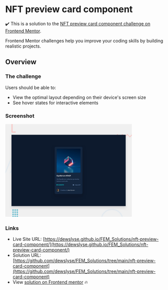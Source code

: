 # NFT preview card component

:heavy_check_mark: This is a solution to the [NFT preview card component challenge on Frontend Mentor](https://www.frontendmentor.io/challenges/nft-preview-card-component-SbdUL_w0U).

Frontend Mentor challenges help you improve your coding skills by building realistic projects.

## Overview

### The challenge

Users should be able to:

- View the optimal layout depending on their device's screen size
- See hover states for interactive elements

### Screenshot

<img src="./design/desktop-preview.jpg" alt="screenshot" width="400"/>
  
### Links

- Live Site URL: [https://dewslyse.github.io/FEM_Solutions/nft-preview-card-component/](https://dewslyse.github.io/FEM_Solutions/nft-preview-card-component/)
- Solution URL: [https://github.com/dewslyse/FEM_Solutions/tree/main/nft-preview-card-component](https://github.com/dewslyse/FEM_Solutions/tree/main/nft-preview-card-component)
- View [solution on Frontend mentor]() :fire:
